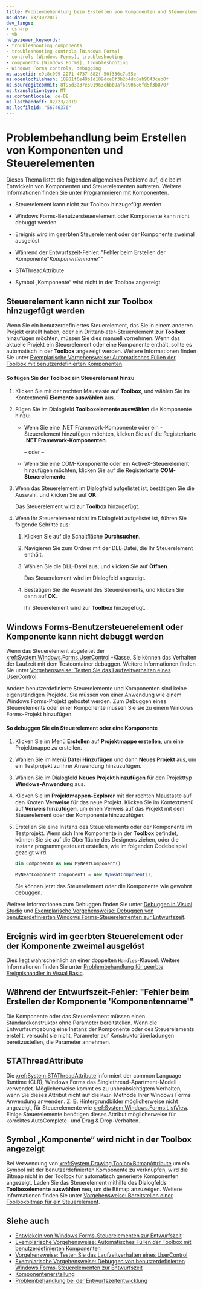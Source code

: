 ```yaml
---
title: Problembehandlung beim Erstellen von Komponenten und Steuerelementen
ms.date: 03/30/2017
dev_langs:
- csharp
- vb
helpviewer_keywords:
- troubleshooting components
- troubleshooting controls [Windows Forms]
- controls [Windows Forms], troubleshooting
- components [Windows Forms], troubleshooting
- Windows Forms controls, debugging
ms.assetid: e9c8c099-2271-4737-882f-50f336c7a55e
ms.openlocfilehash: 10981f6e49b1d109dce0f3b2b4dc0ab9043ceb0f
ms.sourcegitcommit: 8f95d3a37e591963ebbb9af6e90686fd5f3b8707
ms.translationtype: MT
ms.contentlocale: de-DE
ms.lasthandoff: 02/23/2019
ms.locfileid: "56746376"
---
```

# <a name="troubleshooting-control-and-component-authoring"></a>Problembehandlung beim Erstellen von Komponenten und Steuerelementen
Dieses Thema listet die folgenden allgemeinen Probleme auf, die beim Entwickeln von Komponenten und Steuerelementen auftreten. Weitere Informationen finden Sie unter [Programmieren mit Komponenten](https://docs.microsoft.com/previous-versions/visualstudio/visual-studio-2013/0ffkdtkf(v=vs.120)).  
  
-   Steuerelement kann nicht zur Toolbox hinzugefügt werden  
  
-   Windows Forms-Benutzersteuerelement oder Komponente kann nicht debuggt werden  
  
-   Ereignis wird im geerbten Steuerelement oder der Komponente zweimal ausgelöst  
  
-   Während der Entwurfszeit-Fehler: "Fehler beim Erstellen der Komponente"*Komponentenname*""  
  
-   STAThreadAttribute  
  
-   Symbol „Komponente“ wird nicht in der Toolbox angezeigt  
  
## <a name="cannot-add-control-to-toolbox"></a>Steuerelement kann nicht zur Toolbox hinzugefügt werden  
 Wenn Sie ein benutzerdefiniertes Steuerelement, das Sie in einem anderen Projekt erstellt haben, oder ein Drittanbieter-Steuerelement zur **Toolbox** hinzufügen möchten, müssen Sie dies manuell vornehmen. Wenn das aktuelle Projekt ein Steuerelement oder eine Komponente enthält, sollte es automatisch in der **Toolbox** angezeigt werden. Weitere Informationen finden Sie unter [Exemplarische Vorgehensweise: Automatisches Füllen der Toolbox mit benutzerdefinierten Komponenten](../../../../docs/framework/winforms/controls/walkthrough-automatically-populating-the-toolbox-with-custom-components.md).  
  
#### <a name="to-add-a-control-to-the-toolbox"></a>So fügen Sie der Toolbox ein Steuerelement hinzu  
  
1.  Klicken Sie mit der rechten Maustaste auf **Toolbox**, und wählen Sie im Kontextmenü **Elemente auswählen** aus.  
  
2.  Fügen Sie im Dialogfeld **Toolboxelemente auswählen** die Komponente hinzu:  
  
    -   Wenn Sie eine .NET Framework-Komponente oder ein -Steuerelement hinzufügen möchten, klicken Sie auf die Registerkarte **.NET Framework-Komponenten**.  
  
         – oder –  
  
    -   Wenn Sie eine COM-Komponente oder ein ActiveX-Steuerelement hinzufügen möchten, klicken Sie auf die Registerkarte **COM-Steuerelemente**.  
  
3.  Wenn das Steuerelement im Dialogfeld aufgelistet ist, bestätigen Sie die Auswahl, und klicken Sie auf **OK**.  
  
     Das Steuerelement wird zur **Toolbox** hinzugefügt.  
  
4.  Wenn Ihr Steuerelement nicht im Dialogfeld aufgelistet ist, führen Sie folgende Schritte aus:  
  
    1.  Klicken Sie auf die Schaltfläche **Durchsuchen**.  
  
    2.  Navigieren Sie zum Ordner mit der DLL-Datei, die Ihr Steuerelement enthält.  
  
    3.  Wählen Sie die DLL-Datei aus, und klicken Sie auf **Öffnen**.  
  
         Das Steuerelement wird im Dialogfeld angezeigt.  
  
    4.  Bestätigen Sie die Auswahl des Steuerelements, und klicken Sie dann auf **OK**.  
  
         Ihr Steuerelement wird zur **Toolbox** hinzugefügt.  
  
## <a name="cannot-debug-the-windows-forms-user-control-or-component"></a>Windows Forms-Benutzersteuerelement oder Komponente kann nicht debuggt werden  
 Wenn das Steuerelement abgeleitet der <xref:System.Windows.Forms.UserControl> -Klasse, Sie können das Verhalten der Laufzeit mit dem Testcontainer debuggen. Weitere Informationen finden Sie unter [Vorgehensweise: Testen Sie das Laufzeitverhalten eines UserControl](../../../../docs/framework/winforms/controls/how-to-test-the-run-time-behavior-of-a-usercontrol.md).  
  
 Andere benutzerdefinierte Steuerelemente und Komponenten sind keine eigenständigen Projekte. Sie müssen von einer Anwendung wie einem Windows Forms-Projekt gehostet werden. Zum Debuggen eines Steuerelements oder einer Komponente müssen Sie sie zu einem Windows Forms-Projekt hinzufügen.  
  
#### <a name="to-debug-a-control-or-component"></a>So debuggen Sie ein Steuerelement oder eine Komponente  
  
1.  Klicken Sie im Menü **Erstellen** auf **Projektmappe erstellen**, um eine Projektmappe zu erstellen.  
  
2.  Wählen Sie im Menü **Datei** **Hinzufügen** und dann **Neues Projekt** aus, um ein Testprojekt zu Ihrer Anwendung hinzuzufügen.  
  
3.  Wählen Sie im Dialogfeld **Neues Projekt hinzufügen** für den Projekttyp **Windows-Anwendung** aus.  
  
4.  Klicken Sie im **Projektmappen-Explorer** mit der rechten Maustaste auf den Knoten **Verweise** für das neue Projekt. Klicken Sie im Kontextmenü auf **Verweis hinzufügen**, um einen Verweis auf das Projekt mit dem Steuerelement oder der Komponente hinzuzufügen.  
  
5.  Erstellen Sie eine Instanz des Steuerelements oder der Komponente im Testprojekt. Wenn sich Ihre Komponente in der **Toolbox** befindet, können Sie sie auf die Oberfläche des Designers ziehen, oder die Instanz programmgesteuert erstellen, wie im folgenden Codebeispiel gezeigt wird.  
  
    ```vb  
    Dim Component1 As New MyNeatComponent()  
    ```  
  
    ```csharp  
    MyNeatComponent Component1 = new MyNeatComponent();  
    ```  
  
     Sie können jetzt das Steuerelement oder die Komponente wie gewohnt debuggen.  
  
 Weitere Informationen zum Debuggen finden Sie unter [Debuggen in Visual Studio](/visualstudio/debugger/debugging-in-visual-studio) und [Exemplarische Vorgehensweise: Debuggen von benutzerdefinierten Windows Forms-Steuerelementen zur Entwurfszeit](../../../../docs/framework/winforms/controls/walkthrough-debugging-custom-windows-forms-controls-at-design-time.md).  
  
## <a name="event-is-raised-twice-in-inherited-control-or-component"></a>Ereignis wird im geerbten Steuerelement oder der Komponente zweimal ausgelöst  
 Dies liegt wahrscheinlich an einer doppelten `Handles`-Klausel. Weitere Informationen finden Sie unter [Problembehandlung für geerbte Ereignishandler in Visual Basic](~/docs/visual-basic/programming-guide/language-features/events/troubleshooting-inherited-event-handlers.md).  
  
## <a name="design-time-error-failed-to-create-component-component-name"></a>Während der Entwurfszeit-Fehler: "Fehler beim Erstellen der Komponente 'Komponentenname'"  
 Die Komponente oder das Steuerelement müssen einen Standardkonstruktor ohne Parameter bereitstellen. Wenn die Entwurfsumgebung eine Instanz der Komponente oder des Steuerelements erstellt, versucht sie nicht, Parameter auf Konstruktorüberladungen bereitzustellen, die Parameter annehmen.  
  
## <a name="stathreadattribute"></a>STAThreadAttribute  
 Die <xref:System.STAThreadAttribute> informiert der common Language Runtime (CLR), Windows Forms das Singlethread-Apartment-Modell verwendet. Möglicherweise kommt es zu unbeabsichtigtem Verhalten, wenn Sie dieses Attribut nicht auf die `Main`-Methode Ihrer Windows Forms Anwendung anwenden. Z. B. Hintergrundbilder möglicherweise nicht angezeigt, für Steuerelemente wie <xref:System.Windows.Forms.ListView>. Einige Steuerelemente benötigen dieses Attribut möglicherweise für korrektes AutoComplete- und Drag & Drop-Verhalten.  
  
## <a name="component-icon-does-not-appear-in-toolbox"></a>Symbol „Komponente“ wird nicht in der Toolbox angezeigt  
 Bei Verwendung von <xref:System.Drawing.ToolboxBitmapAttribute> um ein Symbol mit der benutzerdefinierten Komponente zu verknüpfen, wird die Bitmap nicht in der Toolbox für automatisch generierte Komponenten angezeigt. Laden Sie das Steuerelement mithilfe des Dialogfelds **Toolboxelemente auswählen** neu, um die Bitmap anzuzeigen. Weitere Informationen finden Sie unter [Vorgehensweise: Bereitstellen einer Toolboxbitmap für ein Steuerelement](../../../../docs/framework/winforms/controls/how-to-provide-a-toolbox-bitmap-for-a-control.md).  
  
## <a name="see-also"></a>Siehe auch
- [Entwickeln von Windows Forms-Steuerelementen zur Entwurfszeit](../../../../docs/framework/winforms/controls/developing-windows-forms-controls-at-design-time.md)
- [Exemplarische Vorgehensweise: Automatisches Füllen der Toolbox mit benutzerdefinierten Komponenten](../../../../docs/framework/winforms/controls/walkthrough-automatically-populating-the-toolbox-with-custom-components.md)
- [Vorgehensweise: Testen Sie das Laufzeitverhalten eines UserControl](../../../../docs/framework/winforms/controls/how-to-test-the-run-time-behavior-of-a-usercontrol.md)
- [Exemplarische Vorgehensweise: Debuggen von benutzerdefinierten Windows Forms-Steuerelementen zur Entwurfszeit](../../../../docs/framework/winforms/controls/walkthrough-debugging-custom-windows-forms-controls-at-design-time.md)
- [Komponentenerstellung](https://docs.microsoft.com/previous-versions/visualstudio/visual-studio-2013/5dya64wy(v=vs.120))
- [Problembehandlung bei der Entwurfszeitentwicklung](https://docs.microsoft.com/previous-versions/visualstudio/visual-studio-2013/ms171843(v=vs.120))
